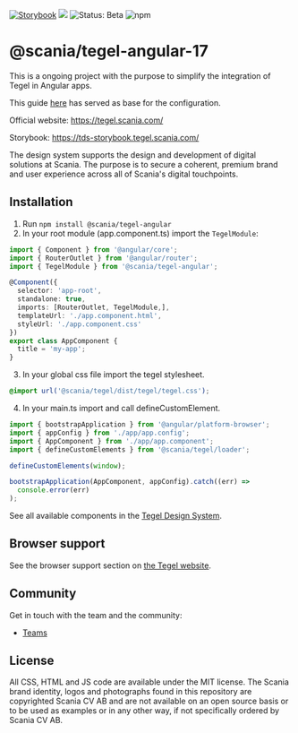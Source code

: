 [![Storybook](https://img.shields.io/badge/docs-storybook-ff69b4)](https://tds-storybook.tegel.scania.com/)
![](https://img.shields.io/github/license/scania-digital-design-system/tegel)
![Status: Beta](https://img.shields.io/badge/status-beta-red)
![npm](https://img.shields.io/npm/v/%40scania%2Ftegel-angular-17)

# @scania/tegel-angular-17
This is a ongoing project with the purpose to simplify the integration of Tegel in Angular apps.

This guide [here](https://stenciljs.com/docs/angular) has served as base for the configuration.

Official website: https://tegel.scania.com/

Storybook: https://tds-storybook.tegel.scania.com/

The design system supports the design and development of digital solutions at Scania. The purpose is to secure a coherent, premium brand and user experience across all of Scania's digital touchpoints.

## Installation


1. Run `npm install @scania/tegel-angular`
2. In your root module (app.component.ts) import the `TegelModule`:

```ts
import { Component } from '@angular/core';
import { RouterOutlet } from '@angular/router';
import { TegelModule } from '@scania/tegel-angular';

@Component({
  selector: 'app-root',
  standalone: true,
  imports: [RouterOutlet, TegelModule,],
  templateUrl: './app.component.html',
  styleUrl: './app.component.css'
})
export class AppComponent {
  title = 'my-app';
}
```

3. In your global css file import the tegel stylesheet.

```css
@import url('@scania/tegel/dist/tegel/tegel.css');
```

4. In your main.ts import and call defineCustomElement.

```ts
import { bootstrapApplication } from '@angular/platform-browser';
import { appConfig } from './app/app.config';
import { AppComponent } from './app/app.component';
import { defineCustomElements } from '@scania/tegel/loader';

defineCustomElements(window);

bootstrapApplication(AppComponent, appConfig).catch((err) =>
  console.error(err)
);
```

See all available components in the [Tegel Design System](https://tegel.scania.com/components/overview).

## Browser support

See the browser support section on [the Tegel website](https://tegel.scania.com/development/getting-started-development/introduction#browser-support).

## Community

Get in touch with the team and the community:

- [Teams](https://teams.microsoft.com/l/team/19%3a1257007a64d44c64954acca27a9d4b46%40thread.skype/conversations?groupId=79f9bfeb-73e2-424d-9477-b236191ece5e&tenantId=3bc062e4-ac9d-4c17-b4dd-3aad637ff1ac)

## License

All CSS, HTML and JS code are available under the MIT license. The Scania brand identity, logos and photographs found in this repository are copyrighted Scania CV AB and are not available on an open source basis or to be used as examples or in any other way, if not specifically ordered by Scania CV AB.

